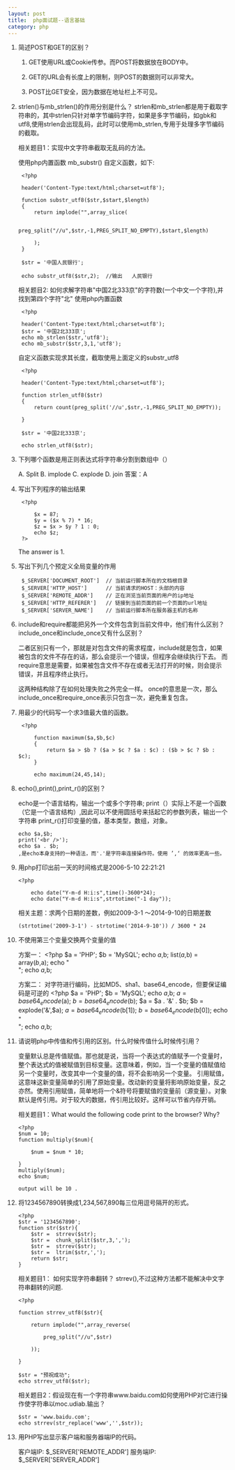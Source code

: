 ```yaml
---
layout: post
title:  php面试题--语言基础
category: php
---
```



1. 简述POST和GET的区别？

	1. GET使用URL或Cookie传参。而POST将数据放在BODY中。

	2. GET的URL会有长度上的限制，则POST的数据则可以非常大。

	3. POST比GET安全，因为数据在地址栏上不可见。


2. strlen()与mb_strlen()的作用分别是什么？
	strlen和mb_strlen都是用于截取字符串的，其中strlen只针对单字节编码字符，如果是多字节编码，如gbk和utf8,使用strlen会出现乱码，此时可以使用mb_strlen,专用于处理多字节编码的截取。

	相关题目1：实现中文字符串截取无乱码的方法。

	使用php内置函数 mb_substr()
	自定义函数，如下:

		<?php
		
		header('Content-Type:text/html;charset=utf8');

		function substr_utf8($str,$start,$length)
		{
			return implode("",array_slice(

				preg_split("//u",$str,-1,PREG_SPLIT_NO_EMPTY),$start,$length)

			);
		}

		$str = '中国人民银行';

		echo substr_utf8($str,2);  //输出   人民银行

	相关题目2: 如何求解字符串"中国2北333京"的字符数(一个中文一个字符),并找到第四个字符"北"
	使用php内置函数

		<?php
	
		header('Content-Type:text/html;charset=utf8');
		$str = '中国2北333京';
		echo mb_strlen($str,'utf8');
		echo mb_substr($str,3,1,'utf8');

	自定义函数实现求其长度，截取使用上面定义的substr_utf8

		<?php

		header('Content-Type:text/html;charset=utf8');
		
		function strlen_utf8($str)
		{
			return count(preg_split('//u',$str,-1,PREG_SPLIT_NO_EMPTY));
		
		}

		$str = '中国2北333京';

		echo strlen_utf8($str);


	
3. 下列哪个函数是用正则表达式将字符串分割到数组中（）
	
	A. Split
	B. implode
	C. explode
	D. join
	答案：A


4. 写出下列程序的输出结果

		<?php

			$x = 87;
			$y = ($x % 7) * 16;
			$z = $x > $y ? 1 : 0;
			echo $z;
		?>

	The answer is 1.

5. 写出下列几个预定义全局变量的作用

		$_SERVER['DOCUMENT_ROOT']  // 当前运行脚本所在的文档根目录
		$_SERVER['HTTP_HOST']      // 当前请求的HOST：头部的内容
		$_SERVER['REMOTE_ADDR']    // 正在浏览当前页面的用户的ip地址
		$_SERVER['HTTP_REFERER']   // 链接到当前页面的前一个页面的url地址
		$_SERVER['SERVER_NAME']    // 当前运行脚本所在服务器主机的名称


6. include和require都能把另外一个文件包含到当前文件中，他们有什么区别？include_once和include_once又有什么区别？

	二者区别只有一个，那就是对包含文件的需求程度，include就是包含，如果被包含的文件不存在的话，那么会提示一个错误，但程序会继续执行下去。
	而require意思是需要，如果被包含文件不存在或者无法打开的时候，则会提示错误，并且程序终止执行。

	这两种结构除了在如何处理失败之外完全一样。
	once的意思是一次，那么include_once和require_once表示只包含一次，避免重复包含。



7. 用最少的代码写一个求3值最大值的函数。

		<?php 

			function maximum($a,$b,$c)
			{
				return $a > $b ? ($a > $c ? $a : $c) : ($b > $c ? $b : $c);
			}

			echo maximum(24,45,14);


8.  echo(),print(),print_r()的区别？


	echo是一个语言结构，输出一个或多个字符串;
	print（）实际上不是一个函数（它是一个语言结构）,因此可以不使用圆括号来括起它的参数列表，输出一个字符串
	print_r()打印变量的值，基本类型，数组，对象。

		echo $a,$b;
		print('<br />');
		echo $a . $b;
		,是echo本身支持的一种语法，而'.'是字符串连接操作符。使用 ’,‘ 的效率更高一些。


9.	用php打印出前一天的时间格式是2006-5-10 22:21:21

		<?php 

			echo date("Y-m-d H:i:s",time()-3600*24);
			echo date("Y-m-d H:i:s",strtotime("-1 day"));
			
	相关主题：求两个日期的差数，例如2009-3-1 ～2014-9-10的日期差数

		(strtotime('2009-3-1') - strtotime('2014-9-10')) / 3600 * 24

10. 不使用第三个变量交换两个变量的值

	方案一：
		<?php
			$a = 'PHP';
			$b = 'MySQL';
			echo $a,$b;
			list($a,$b) = array($b,$a);
			echo "<br />";
			echo $a,$b;

	方案二：
	对字符进行编码，比如MD5、sha1、base64_encode，但要保证编码是可逆的
		<?php
			$a = 'PHP';
			$b = 'MySQL';
			echo $a,$b;
			$a = base64_encode($a);
			$b = base64_encode($b);
			$a = $a . '&' . $b;
			$b = explode('&',$a);
			$a = base64_encode($b[1]);
			$b = base64_encode($b[0]);
			echo "<br />";
			echo $a,$b;

11. 请说明php中传值和传引用的区别。什么时候传值什么时候传引用？

	变量默认总是传值赋值。那也就是说，当将一个表达式的值赋予一个变量时，整个表达式的值被赋值到目标变量。这意味着，例如，当一个变量的值赋值给另一个变量时，改变其中一个变量的值，将不会影响另一个变量。
	引用赋值，这意味这新变量简单的引用了原始变量。改动新的变量将影响原始变量，反之亦然。使用引用赋值，简单地将一个&符号将要赋值的变量前（源变量）。对象默认是传引用。对于较大的数据，传引用比较好。这样可以节省内存开销。

	相关题目1：What would the following code print to the browser? Why?

		<?php
		$num = 10;
		function multiply($num){

			$num = $num * 10;
		
		}
		multiply($num);
		echo $num;

		output will be 10 .
	
12. 将1234567890转换成1,234,567,890每三位用逗号隔开的形式。

		<?php 
		$str = '1234567890';
		function str($str){
			$str =  strrev($str);
			$str =  chunk_split($str,3,',');
			$str =  strrev($str);
			$str =  ltrim($str,',');
			return $str;
		}

	相关题目1： 如何实现字符串翻转？
	strrev(),不过这种方法都不能解决中文字符串翻转的问题.

		<?php 

		function strrev_utf8($str){

			return implode("",array_reverse(

				preg_split("//u",$str)
			
			));
		
		}

		$str = "预祝成功";
		echo strrev_utf8($str);

	相关题目2：假设现在有一个字符串www.baidu.com如何使用PHP对它进行操作使字符串以moc.udiab.输出？
		
		$str = 'www.baidu.com';
		echo strrev(str_replace('www','',$str));


13. 用PHP写出显示客户端和服务器端IP的代码。

	客户端IP: $_SERVER['REMOTE_ADDR']
	服务端IP: $_SERVER['SERVER_ADDR']



























